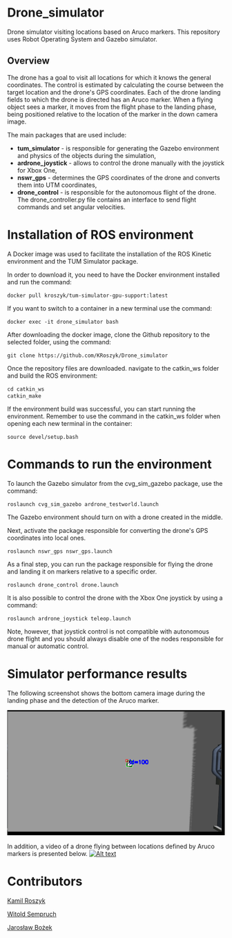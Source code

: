 # Drone_simulator
Drone simulator visiting locations based on Aruco markers.
This repository uses Robot Operating System and Gazebo simulator.

## Overview
The drone has a goal to visit all locations for which it knows the general coordinates. The control is estimated by calculating the course between the target location and the drone's GPS coordinates. Each of the drone landing fields to which the drone is directed has an Aruco marker. 
When a flying object sees a marker, it moves from the flight phase to the landing phase, being positioned relative to the location of the marker in the down camera image. 

The main packages that are used include:
- **tum_simulator** -  is responsible for generating the Gazebo environment and physics of the objects during the simulation,
- **ardrone_joystick** -  allows to control the drone manually with the joystick for Xbox One,
- **nswr_gps** - determines the GPS coordinates of the drone and converts them into UTM coordinates,
- **drone_control** - is responsible for the autonomous flight of the drone. The drone_controller.py file contains an interface to send flight commands and set angular velocities.


# Installation of ROS environment
A Docker image was used to facilitate the installation of the ROS Kinetic environment and the TUM Simulator package.

In order to download it, you need to have the Docker environment installed and run the command:

```
docker pull kroszyk/tum-simulator-gpu-support:latest
```
If you want to switch to a container in a new terminal use the command:
```
docker exec -it drone_simulator bash
```

After downloading the docker image, clone the Github repository to the selected folder, using the command:
```
git clone https://github.com/KRoszyk/Drone_simulator
```
Once the repository files are downloaded. navigate to the catkin_ws folder and build the ROS environment:
```
cd catkin_ws 
catkin_make
```
If the environment build was successful, you can start running the environment. Remember to use the command in the catkin_ws folder when opening each new terminal in the container:
```
source devel/setup.bash
```
# Commands to run the environment
To launch the Gazebo simulator from the cvg_sim_gazebo package, use the command:
```
roslaunch cvg_sim_gazebo ardrone_testworld.launch
```
The Gazebo environment should turn on with a drone created in the middle.

Next, activate the package responsible for converting the drone's GPS coordinates into local ones.
```
roslaunch nswr_gps nswr_gps.launch 
```
As a final step, you can run the package responsible for flying the drone and landing it on markers relative to a specific order.
```
roslaunch drone_control drone.launch 
```
It is also possible to control the drone with the Xbox One joystick by using a command:
```
roslaunch ardrone_joystick teleop.launch
```
Note, however, that joystick control is not compatible with autonomous drone flight and you should always disable one of the nodes responsible for manual or automatic control.

# Simulator performance results
The following screenshot shows the bottom camera image during the landing phase and the detection of the Aruco marker. 

![Screenshot](https://github.com/KRoszyk/Drone_simulator/blob/master/imgs/marker_detected.png)

In addition, a video of a drone flying between locations defined by Aruco markers is presented below.
[![Alt text](https://img.youtube.com/vi/1fQAQxSL0_g/0.jpg)](https://youtu.be/1fQAQxSL0_g)

# Contributors
[Kamil Roszyk](https://github.com/KRoszyk)

[Witold Sempruch](https://github.com/Witsemp)

[Jarosław Bożek](https://github.com/JaroslawBozek)
